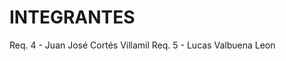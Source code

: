 # INTEGRANTES
<!-- aqui van los nombres de los integrantes -->
Req. 4 - Juan José Cortés Villamil
Req. 5 - Lucas Valbuena Leon

